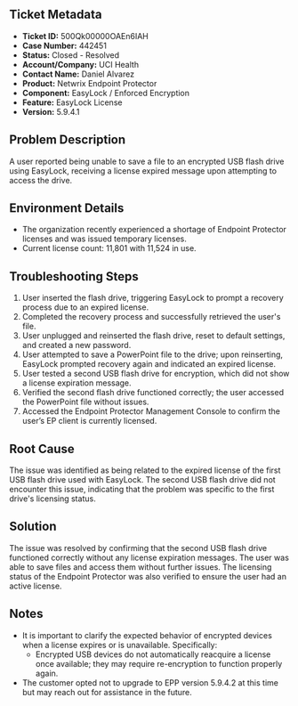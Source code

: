 ## Ticket Metadata
- **Ticket ID:** 500Qk00000OAEn6IAH
- **Case Number:** 442451
- **Status:** Closed - Resolved
- **Account/Company:** UCI Health
- **Contact Name:** Daniel Alvarez
- **Product:** Netwrix Endpoint Protector
- **Component:** EasyLock / Enforced Encryption
- **Feature:** EasyLock License
- **Version:** 5.9.4.1

## Problem Description
A user reported being unable to save a file to an encrypted USB flash drive using EasyLock, receiving a license expired message upon attempting to access the drive.

## Environment Details
- The organization recently experienced a shortage of Endpoint Protector licenses and was issued temporary licenses.
- Current license count: 11,801 with 11,524 in use.

## Troubleshooting Steps
1. User inserted the flash drive, triggering EasyLock to prompt a recovery process due to an expired license.
2. Completed the recovery process and successfully retrieved the user's file.
3. User unplugged and reinserted the flash drive, reset to default settings, and created a new password.
4. User attempted to save a PowerPoint file to the drive; upon reinserting, EasyLock prompted recovery again and indicated an expired license.
5. User tested a second USB flash drive for encryption, which did not show a license expiration message.
6. Verified the second flash drive functioned correctly; the user accessed the PowerPoint file without issues.
7. Accessed the Endpoint Protector Management Console to confirm the user’s EP client is currently licensed.

## Root Cause
The issue was identified as being related to the expired license of the first USB flash drive used with EasyLock. The second USB flash drive did not encounter this issue, indicating that the problem was specific to the first drive's licensing status.

## Solution
The issue was resolved by confirming that the second USB flash drive functioned correctly without any license expiration messages. The user was able to save files and access them without further issues. The licensing status of the Endpoint Protector was also verified to ensure the user had an active license.

## Notes
- It is important to clarify the expected behavior of encrypted devices when a license expires or is unavailable. Specifically:
  - Encrypted USB devices do not automatically reacquire a license once available; they may require re-encryption to function properly again.
- The customer opted not to upgrade to EPP version 5.9.4.2 at this time but may reach out for assistance in the future.